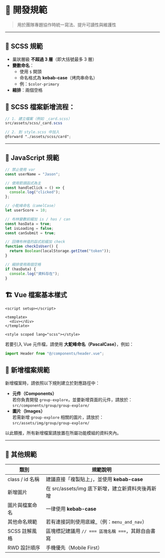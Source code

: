 # 📐 開發規範

> 用於團隊專題協作時統一寫法、提升可讀性與維護性

---

## 🎨 SCSS 規範

- 巢狀層級 **不超過 3 層**（即大括號最多 3 層）
- **變數命名**：
  - 使用 `$` 開頭
  - 命名格式為 **kebab-case**（烤肉串命名）
  - 例：`$color-primary`
- **縮排**：兩個空格

## 📌 SCSS 檔案新增流程：

```scss
// 1. 建立檔案（例如 _card.scss）
src/assets/scss/_card.scss

// 2. 到 style.scss 中加入
@forward "./assets/scss/card";
```

---

## 🧠 JavaScript 規範

```js
// 禁止使用 var
const userName = "Jason";

// 使用箭頭函式為主
const handleClick = () => {
  console.log("clicked");
};

// 小駝峰命名（camelCase）
let userScore = 10;

// 布林變數前綴加 is / has / can
const hasData = true;
let isLoading = false;
const canSubmit = true;

// 回傳布林值的函式前綴加 check
function checkIsUser() {
  return Boolean(localStorage.getItem("token"));
}

// 縮排使用兩個空格
if (hasData) {
  console.log("資料存在");
}
```

## 🏗️ Vue 檔案基本樣式

```vue
<script setup></script>

<template>
  <div></div>
</template>

<style scoped lang="scss"></style>
```

若要引入 Vue 元件檔，請使用 **大駝峰命名（PascalCase）**，例如：

```js
import Header from "@/components/header.vue";
```

## 📁 新增檔案規範

新增檔案時，請依照以下規則建立於對應路徑中：

- **元件（Components）**  
  若你負責開發 `group-explore`，並要新增頁面的元件，請放於：
  `src/components/group/group-explore/`
- **圖片（Images）**  
  若需新增 `group-explore` 相關的圖片，請放於：
  `src/assets/img/group/group-explore/`

以此類推，所有新增檔案請放置在所屬功能模組的資料夾內。

---

## 📝 其他規範

| 類別            | 規範說明                                           |
| --------------- | -------------------------------------------------- |
| class / id 名稱 | 建議直接「複製貼上」，並使用 **kebab-case**        |
| 新增圖片        | 在 src/assets/img 底下新增，建立新資料夾後再新增   |
| 圖片與檔案命名  | 一律使用 **kebab-case**                            |
| 其他命名規範    | 若有連接詞則使用底線\_（例：`menu_and_nav`）       |
| SCSS 註解風格   | 區塊標記建議用 `// === 區塊名稱 ===`，其餘自由書寫 |
| RWD 設計順序    | 手機優先（Mobile First）                           |
